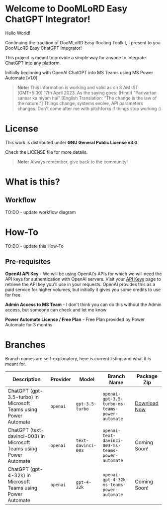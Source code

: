 # Welcome to DooMLoRD Easy ChatGPT Integrator!

Hello World!

Continuing the tradition of DooMLoRD Easy Rooting Toolkit, I present to you DooMLoRD Easy ChatGPT Integrator!

This project is meant to provide a simple way for anyone to integrate ChatGPT into any platform.

Initially beginning with OpenAI ChatGPT into MS Teams using MS Power Automate [v1.0]

> **Note:** This information is working and valid as on 8 AM IST [GMT+5:30] 17th April 2023. 
> As the saying goes: (Hindi) "Parivartan sansar ka niyam hai" [English Translation: "The change is the law of the nature."]
> Things change, systems evolve, API parameters changes. Don't come after me with pitchforks if things stop working :)

# License

This work is distributed under **GNU General Public License v3.0**

Check the LICENSE file for more details.

> **Note:** Always remember, give back to the community!



# What is this?

## Workflow

TO:DO - update workflow diagram



# How-To

TO:DO - update this How-To 

## Pre-requisites

**OpenAI API Key** - We will be using OpenAI's APIs for which we will need the API keys for authentication with OpenAI servers. Visit your [API Keys](https://platform.openai.com/account/api-keys) page to retrieve the API key you'll use in your requests. OpenAI provides this as a paid service for higher volumes, but initially it gives you some credits to use for free.

**Admin Access to MS Team** - I don't think you can do this without the Admin access, but someone can check and let me know

**Power Automate License / Free Plan** - Free Plan provided by Power Automate for 3 months


# Branches

Branch names are self-explanatory, here is current listing and what it is meant for.

|Description                |Provider                          |Model                          |Branch Name                          |Package Zip                         |
|----------------|-------------------------------|-------------------------------|-------------------------------|-----------------------------|
|ChatGPT (gpt-3.5-turbo) in Microsoft Teams using Power Automate|`openai`            |`gpt-3.5-turbo`            |`openai-gpt-3.5-turbo-ms-teams-power-automate`            |[Download Now](https://github.com/dmlrd/DooMLoRD-Easy-ChatGPT-Integrator/archive/refs/heads/openai-gpt-3.5-turbo-ms-teams-power-automate.zip)            |
|ChatGPT (text-davinci-003) in Microsoft Teams using Power Automate|`openai`            |`text-davinci-003`            |`openai-text-davinci-003-ms-teams-power-automate`            | Coming Soon!            |
|ChatGPT (gpt-4-32k) in Microsoft Teams using Power Automate|`openai`            |`gpt-4-32k`            |`openai-gpt-4-32k-ms-teams-power-automate`            | Coming Soon!          |

